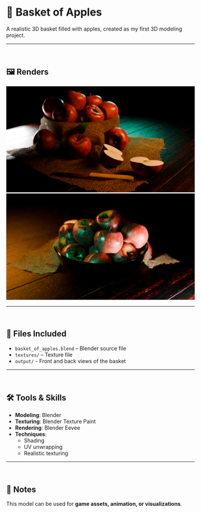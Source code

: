 # 🍎 Basket of Apples

A realistic 3D basket filled with apples, created as my first 3D modeling project.  

---

<br>

## 🖼️ Renders
![Front View](output/front_view.png)  
![Back View](output/back_view.png)  

---

<br>

## 📂 Files Included
- `basket_of_apples.blend` – Blender source file  
- `textures/` – Texture file
- `output/` - Front and back views of the basket

---

<br>

## 🛠️ Tools & Skills
- **Modeling**: Blender  
- **Texturing**: Blender Texture Paint  
- **Rendering**: Blender Eevee
- **Techniques**:  
  - Shading  
  - UV unwrapping  
  - Realistic texturing  

---

<br>

## 🚀 Notes
This model can be used for **game assets, animation, or visualizations**.  
